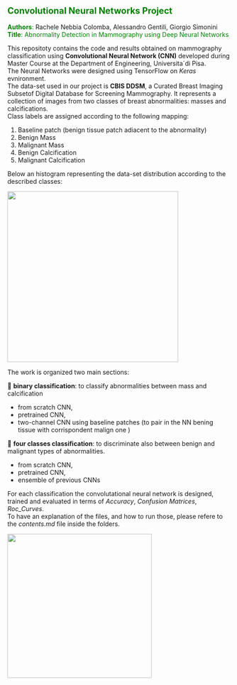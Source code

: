 ### <font color="green"> <span style="font-size:larger;"> Convolutional Neural Networks Project </font> </span>
<font color="green">**Authors**:</font>  Rachele Nebbia Colomba, Alessandro Gentili, Giorgio Simonini  
<font color="green">**Title**: Abnormality Detection in Mammography using Deep Neural Networks </font> 

This repositoty contains the code and results obtained on mammography classification using **Convolutional Neural Network (CNN)** developed during Master Course at the Department of Engineering, Universita´di Pisa.  
The Neural Networks were designed using TensorFlow on _Keras_ evnironment.  
The data-set used in our project is **CBIS DDSM**, a Curated Breast Imaging Subsetof Digital Database for Screening Mammography. It represents a collection of images from two classes of breast abnormalities: masses and calcifications.  
Class labels are assigned according to the following mapping:  
1. Baseline patch (benign tissue patch adiacent to the abnormality)
2. Benign Mass
2. Malignant Mass
3. Benign Calcification
4. Malignant Calcification

Below an histogram representing the data-set distribution according to the described classes:

<img src="https://github.com/rachele182/Master-Thesis/assets/75611841/e5707776-c1b3-46db-b5bc-41e4127572b3" width="385">

The work is organized two main sections:  

&#x1F538; **binary classification**: to classify abnormalities between mass and calcification
  - from scratch CNN,
  - pretrained CNN,
  - two-channel CNN using baseline patches (to pair in the NN bening tissue with corrispondent malign one )

&#x1F538; **four classes classification**: to discriminate also between benign and malignant types of abnormalities.
  - from scratch CNN,
  - pretrained CNN,
  - ensemble of previous CNNs

For each classification the convolutational neural network is designed, trained and evaluated in terms of _Accuracy_, _Confusion Matrices_, _Roc_Curves_.  
To have an explanation of the files, and how to run those, please refere to the _contents.md_ file inside the folders. 

<img src="https://github.com/rachele182/neural_networks/assets/75611841/ca77acf2-49a2-4eda-9163-80e0a6ee79e0" width="325">

